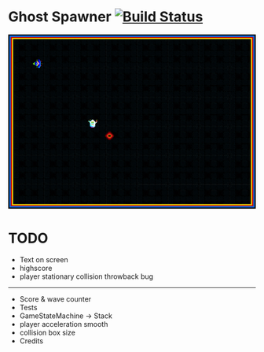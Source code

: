 # Ghost Spawner [![Build Status](https://travis-ci.org/Jylhis/Ghost-Spawner.svg?branch=master)](https://travis-ci.org/Jylhis/Ghost-Spawner)
![screenshot](Doc/screenshot.png)

# TODO
- Text on screen
- highscore
- player stationary collision throwback bug
--------------------------
- Score & wave counter
- Tests
- GameStateMachine -> Stack
- player acceleration smooth
- collision box size
- Credits
